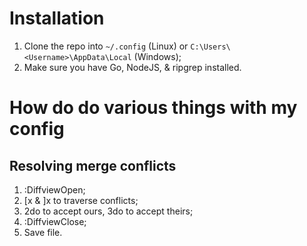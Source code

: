 # Installation

1. Clone the repo into `~/.config` (Linux) or `C:\Users\<Username>\AppData\Local` (Windows);
1. Make sure you have Go, NodeJS, & ripgrep installed.

# How do do various things with my config

## Resolving merge conflicts

1. :DiffviewOpen;
2. [x & ]x to traverse conflicts;
3. 2do to accept ours, 3do to accept theirs;
4. :DiffviewClose;
5. Save file.
